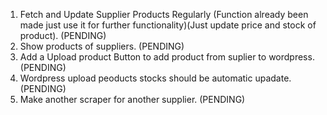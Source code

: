 <!-- TASKS  TO BE DONE-->
1. Fetch and Update Supplier Products Regularly (Function already been made just use it for further  functionality)(Just update price and stock of product). (PENDING)
2. Show products of suppliers. (PENDING)
3. Add a Upload product Button to add product from suplier to wordpress. (PENDING)
4. Wordpress upload peoducts stocks should be automatic upadate. (PENDING)
5. Make another scraper for another supplier. (PENDING)